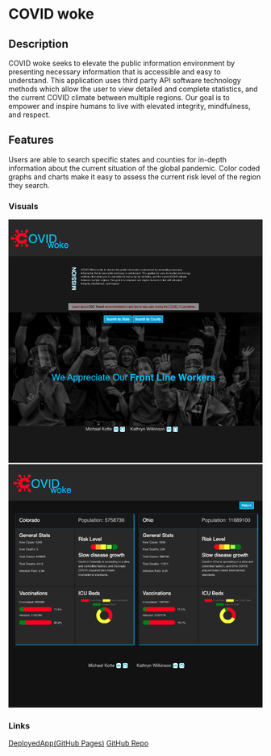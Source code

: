 # COVID woke

## Description

COVID woke seeks to elevate the public information environment by presenting necessary information that is accessible and easy to understand. This application uses third party API software technology methods which allow the user to view detailed and complete statistics, and the current COVID climate between multiple regions. Our goal is to empower and inspire humans to live with elevated integrity, mindfulness, and respect.

## Features

Users are able to search specific states and counties for in-depth information about the current situation of the global pandemic. Color coded graphs and charts make it easy to assess the current risk level of the region they search.

### Visuals

![screenshot](assets/images/covid-woke-landing.png)
![screenshot](assets/images/covid-woke-results.png)

### Links

[DeployedApp(GitHub Pages)](<https://mkotte.github.io/COVIDwoke>)
[GitHub Repo](<https://github.com/mkotte/COVIDwoke>)
